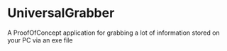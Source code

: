 # UniversalGrabber
A ProofOfConcept application for grabbing a lot of information stored on your PC via an exe file
